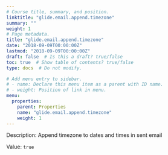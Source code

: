 ```yaml
---
# Course title, summary, and position.
linktitle: "glide.email.append.timezone"
summary: ""
weight: 1
# Page metadata.
title: "glide.email.append.timezone"
date: "2018-09-09T00:00:00Z"
lastmod: "2018-09-09T00:00:00Z"
draft: false  # Is this a draft? true/false
toc: true  # Show table of contents? true/false
type: docs  # Do not modify.

# Add menu entry to sidebar.
# - name: Declare this menu item as a parent with ID name.
# - weight: Position of link in menu.
menu:
  properties:
    parent: Properties
    name: "glide.email.append.timezone"
    weight: 1
---
```


Description: Append timezone to dates and times in sent email


Value: `true`